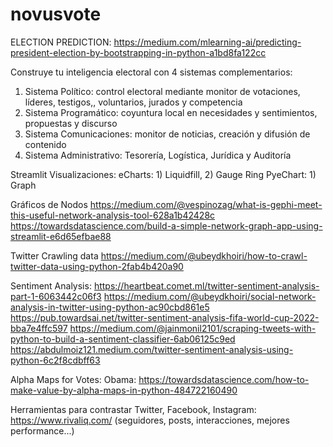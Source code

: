 # novusvote

ELECTION PREDICTION:
https://medium.com/mlearning-ai/predicting-president-election-by-bootstrapping-in-python-a1bd8fa122cc

Construye tu inteligencia electoral con 4 sistemas complementarios:
1) Sistema Político: control electoral mediante monitor de votaciones, líderes, testigos,, voluntarios, jurados y competencia
2) Sistema Programático: coyuntura local en necesidades y sentimientos, propuestas y discurso
3) Sistema Comunicaciones: monitor de noticias, creación y difusión de contenido
4) Sistema Administrativo: Tesorería, Logística, Jurídica y Auditoría

Streamlit Visualizaciones:
eCharts: 1) Liquidfill, 2) Gauge Ring
PyeChart: 1) Graph

Gráficos de Nodos
https://medium.com/@vespinozag/what-is-gephi-meet-this-useful-network-analysis-tool-628a1b42428c
https://towardsdatascience.com/build-a-simple-network-graph-app-using-streamlit-e6d65efbae88

Twitter 
Crawling data
https://medium.com/@ubeydkhoiri/how-to-crawl-twitter-data-using-python-2fab4b420a90

Sentiment Analysis:
https://heartbeat.comet.ml/twitter-sentiment-analysis-part-1-6063442c06f3
https://medium.com/@ubeydkhoiri/social-network-analysis-in-twitter-using-python-ac90cbd861e5
https://pub.towardsai.net/twitter-sentiment-analysis-fifa-world-cup-2022-bba7e4ffc597
https://medium.com/@jainmonil2101/scraping-tweets-with-python-to-build-a-sentiment-classifier-6ab06125c9ed
https://abdulmoiz121.medium.com/twitter-sentiment-analysis-using-python-6c2f8cdbff63

Alpha Maps for Votes:
Obama: https://towardsdatascience.com/how-to-make-value-by-alpha-maps-in-python-484722160490

Herramientas para contrastar Twitter, Facebook, Instagram: https://www.rivaliq.com/ (seguidores, posts, interacciones, mejores performance...)
